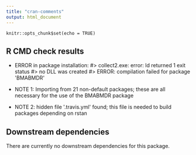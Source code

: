 ```yaml
---
title: "cran-comments"
output: html_document
---
```


```{r setup, include=FALSE}
knitr::opts_chunk$set(echo = TRUE)
```

## R CMD check results

* ERROR in package installation: 
#> collect2.exe: error: ld returned 1 exit status
#> no DLL was created
#> ERROR: compilation failed for package 'BMABMDR'

* NOTE 1: Importing from 21 non-default packages; these are all necessary for the use of the BMABMDR package
* NOTE 2: hidden file '.travis.yml' found; this file is needed to build packages depending on rstan

## Downstream dependencies

There are currently no downstream dependencies for this package.
